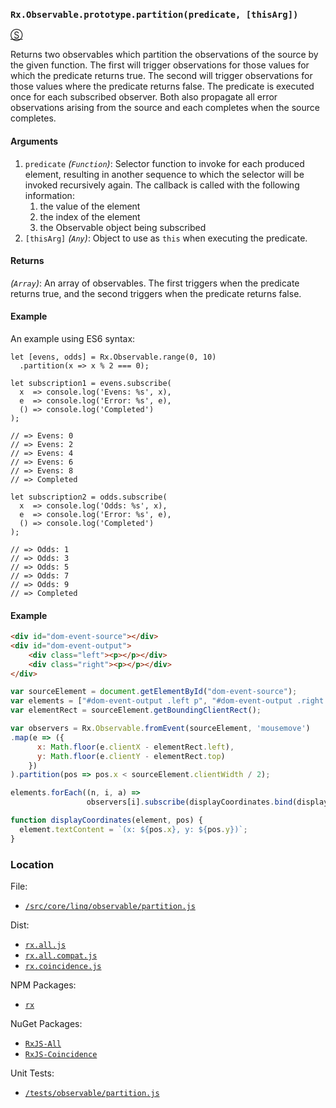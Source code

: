 ### `Rx.Observable.prototype.partition(predicate, [thisArg])`
[&#x24C8;](https://github.com/Reactive-Extensions/RxJS/blob/master/src/core/linq/observable/partition.js "View in source")

Returns two observables which partition the observations of the source by the given function.  The first will trigger observations for those values for which the predicate returns true. The second will trigger observations for those values where the predicate returns false. The predicate is executed once for each subscribed observer. Both also propagate all error observations arising from the source and each completes when the source completes.

#### Arguments
1. `predicate` *(`Function`)*: Selector function to invoke for each produced element, resulting in another sequence to which the selector will be invoked recursively again. The callback is called with the following information:
    1. the value of the element
    2. the index of the element
    3. the Observable object being subscribed
2. `[thisArg]` *(`Any`)*: Object to use as `this` when executing the predicate.

#### Returns
*(`Array`)*:  An array of observables. The first triggers when the predicate returns true, and the second triggers when the predicate returns false.

#### Example

An example using ES6 syntax:
```es6
let [evens, odds] = Rx.Observable.range(0, 10)
  .partition(x => x % 2 === 0);

let subscription1 = evens.subscribe(
  x  => console.log('Evens: %s', x),
  e  => console.log('Error: %s', e),
  () => console.log('Completed')
);

// => Evens: 0
// => Evens: 2
// => Evens: 4
// => Evens: 6
// => Evens: 8
// => Completed

let subscription2 = odds.subscribe(
  x  => console.log('Odds: %s', x),
  e  => console.log('Error: %s', e),
  () => console.log('Completed')
);

// => Odds: 1
// => Odds: 3
// => Odds: 5
// => Odds: 7
// => Odds: 9
// => Completed
```

#### Example

```html
<div id="dom-event-source"></div>
<div id="dom-event-output">
    <div class="left"><p></p></div>
    <div class="right"><p></p></div>
</div>
```

```js
var sourceElement = document.getElementById("dom-event-source");
var elements = ["#dom-event-output .left p", "#dom-event-output .right p"].map(document.querySelector.bind(document));
var elementRect = sourceElement.getBoundingClientRect();

var observers = Rx.Observable.fromEvent(sourceElement, 'mousemove')
.map(e => ({
      x: Math.floor(e.clientX - elementRect.left), 
      y: Math.floor(e.clientY - elementRect.top)
    })
).partition(pos => pos.x < sourceElement.clientWidth / 2);

elements.forEach((n, i, a) => 
                 observers[i].subscribe(displayCoordinates.bind(displayCoordinates, n)));

function displayCoordinates(element, pos) {
  element.textContent = `(x: ${pos.x}, y: ${pos.y})`;
}
```

### Location

File:
- [`/src/core/linq/observable/partition.js`](https://github.com/Reactive-Extensions/RxJS/blob/master/src/core/linq/observable/partition.js)

Dist:
- [`rx.all.js`](https://github.com/Reactive-Extensions/RxJS/blob/master/dist/rx.all.js)
- [`rx.all.compat.js`](https://github.com/Reactive-Extensions/RxJS/blob/master/dist/rx.all.compat.js)
- [`rx.coincidence.js`](https://github.com/Reactive-Extensions/RxJS/blob/master/dist/rx.coincidence.js)

NPM Packages:
- [`rx`](https://www.npmjs.org/package/rx)

NuGet Packages:
- [`RxJS-All`](http://www.nuget.org/packages/RxJS-All/)
- [`RxJS-Coincidence`](http://www.nuget.org/packages/RxJS-Coincidence/)

Unit Tests:
- [`/tests/observable/partition.js`](https://github.com/Reactive-Extensions/RxJS/blob/master/tests/observable/partition.js)
